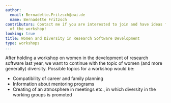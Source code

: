 ```yaml
---
author:
  email: Bernadette.Fritzsch@awi.de
  name: Bernadette Fritzsch
contributors: Contact me if you are interested to join and have ideas for the organisation
  of the workshop!
looking: true
title: Women and Diversity in Research Software Development
type: workshops
...
```


After holding a workshop on women in the development of research software last year, we want to continue with the topic of women (and more generally) diversity. Possible topics for a workshop would be:
 * Compatibility of career and family planning
 * Information about mentoring programs
 * Creating of an atmosphere in meetings etc., in which diversity in the working groups is promoted
